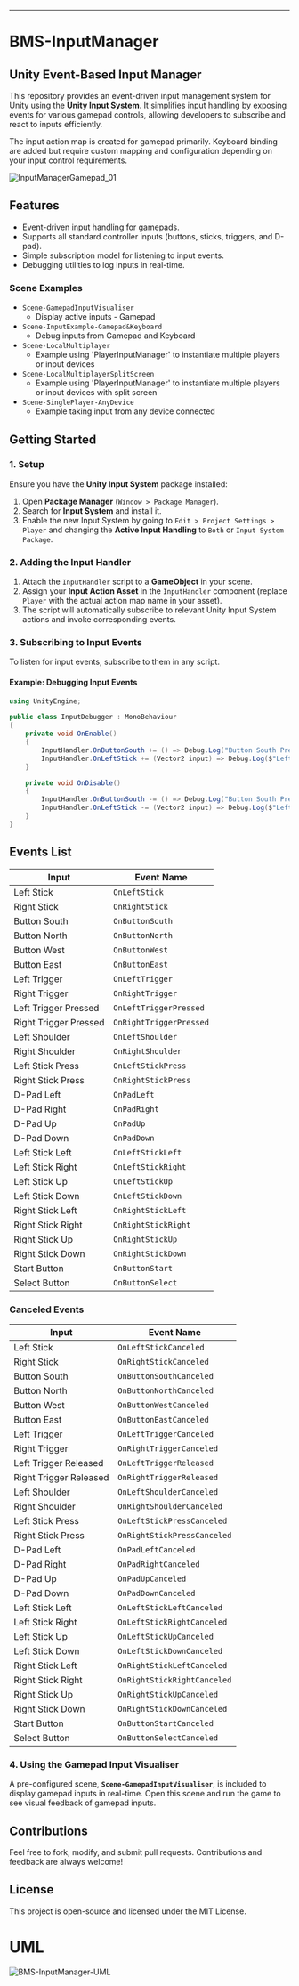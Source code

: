 

---

# BMS-InputManager

## Unity Event-Based Input Manager

This repository provides an event-driven input management system for Unity using the **Unity Input System**. It simplifies input handling by exposing events for various gamepad controls, allowing developers to subscribe and react to inputs efficiently.

The input action map is created for gamepad primarily. Keyboard binding are added but require custom mapping and configuration depending on your input control requirements.

![InputManagerGamepad_01](https://github.com/user-attachments/assets/7410817e-5667-4fe1-a700-73e12c11f392)



## Features

- Event-driven input handling for gamepads.
- Supports all standard controller inputs (buttons, sticks, triggers, and D-pad).
- Simple subscription model for listening to input events.
- Debugging utilities to log inputs in real-time.

### Scene Examples 
- `Scene-GamepadInputVisualiser` 
	- Display active inputs - Gamepad
- `Scene-InputExample-Gamepad&Keyboard`
	-  Debug inputs from Gamepad and Keyboard
- `Scene-LocalMultiplayer`
	- Example using 'PlayerInputManager' to instantiate multiple players or input devices
- `Scene-LocalMultiplayerSplitScreen`
	- Example using 'PlayerInputManager' to instantiate multiple players or input devices with split screen
- `Scene-SinglePlayer-AnyDevice` 
	- Example taking input from any device connected

## Getting Started

### 1. Setup

Ensure you have the **Unity Input System** package installed:

1. Open **Package Manager** (`Window > Package Manager`).
2. Search for **Input System** and install it.
3. Enable the new Input System by going to `Edit > Project Settings > Player` and changing the **Active Input Handling** to `Both` or `Input System Package`.

### 2. Adding the Input Handler

1. Attach the `InputHandler` script to a **GameObject** in your scene.
2. Assign your **Input Action Asset** in the `InputHandler` component (replace `Player` with the actual action map name in your asset).
3. The script will automatically subscribe to relevant Unity Input System actions and invoke corresponding events.

### 3. Subscribing to Input Events

To listen for input events, subscribe to them in any script.

#### Example: Debugging Input Events

```csharp
using UnityEngine;

public class InputDebugger : MonoBehaviour
{
    private void OnEnable()
    {
        InputHandler.OnButtonSouth += () => Debug.Log("Button South Pressed");
        InputHandler.OnLeftStick += (Vector2 input) => Debug.Log($"Left Stick Moved: {input}");
    }

    private void OnDisable()
    {
        InputHandler.OnButtonSouth -= () => Debug.Log("Button South Pressed");
        InputHandler.OnLeftStick -= (Vector2 input) => Debug.Log($"Left Stick Moved: {input}");
    }
}
```

## Events List

| Input              | Event Name                |
|--------------------|-------------------------|
| Left Stick        | `OnLeftStick`            |
| Right Stick       | `OnRightStick`           |
| Button South      | `OnButtonSouth`          |
| Button North      | `OnButtonNorth`          |
| Button West       | `OnButtonWest`           |
| Button East       | `OnButtonEast`           |
| Left Trigger      | `OnLeftTrigger`          |
| Right Trigger     | `OnRightTrigger`         |
| Left Trigger Pressed | `OnLeftTriggerPressed` |
| Right Trigger Pressed | `OnRightTriggerPressed` |
| Left Shoulder     | `OnLeftShoulder`         |
| Right Shoulder    | `OnRightShoulder`        |
| Left Stick Press  | `OnLeftStickPress`       |
| Right Stick Press | `OnRightStickPress`      |
| D-Pad Left        | `OnPadLeft`              |
| D-Pad Right       | `OnPadRight`             |
| D-Pad Up          | `OnPadUp`                |
| D-Pad Down        | `OnPadDown`              |
| Left Stick Left   | `OnLeftStickLeft`        |
| Left Stick Right  | `OnLeftStickRight`       |
| Left Stick Up     | `OnLeftStickUp`          |
| Left Stick Down   | `OnLeftStickDown`        |
| Right Stick Left  | `OnRightStickLeft`       |
| Right Stick Right | `OnRightStickRight`      |
| Right Stick Up    | `OnRightStickUp`         |
| Right Stick Down  | `OnRightStickDown`       |
| Start Button      | `OnButtonStart`          |
| Select Button     | `OnButtonSelect`         |

### Canceled Events

| Input              | Event Name                |
|--------------------|-------------------------|
| Left Stick        | `OnLeftStickCanceled`    |
| Right Stick       | `OnRightStickCanceled`   |
| Button South      | `OnButtonSouthCanceled`  |
| Button North      | `OnButtonNorthCanceled`  |
| Button West       | `OnButtonWestCanceled`   |
| Button East       | `OnButtonEastCanceled`   |
| Left Trigger      | `OnLeftTriggerCanceled`  |
| Right Trigger     | `OnRightTriggerCanceled` |
| Left Trigger Released | `OnLeftTriggerReleased` |
| Right Trigger Released | `OnRightTriggerReleased` |
| Left Shoulder     | `OnLeftShoulderCanceled` |
| Right Shoulder    | `OnRightShoulderCanceled` |
| Left Stick Press  | `OnLeftStickPressCanceled` |
| Right Stick Press | `OnRightStickPressCanceled` |
| D-Pad Left        | `OnPadLeftCanceled`      |
| D-Pad Right       | `OnPadRightCanceled`     |
| D-Pad Up          | `OnPadUpCanceled`        |
| D-Pad Down        | `OnPadDownCanceled`      |
| Left Stick Left   | `OnLeftStickLeftCanceled` |
| Left Stick Right  | `OnLeftStickRightCanceled` |
| Left Stick Up     | `OnLeftStickUpCanceled`  |
| Left Stick Down   | `OnLeftStickDownCanceled` |
| Right Stick Left  | `OnRightStickLeftCanceled` |
| Right Stick Right | `OnRightStickRightCanceled` |
| Right Stick Up    | `OnRightStickUpCanceled` |
| Right Stick Down  | `OnRightStickDownCanceled` |
| Start Button      | `OnButtonStartCanceled`  |
| Select Button     | `OnButtonSelectCanceled` |

### 4. Using the Gamepad Input Visualiser

A pre-configured scene, **`Scene-GamepadInputVisualiser`**, is included to display gamepad inputs in real-time. Open this scene and run the game to see visual feedback of gamepad inputs.

## Contributions

Feel free to fork, modify, and submit pull requests. Contributions and feedback are always welcome!

## License

This project is open-source and licensed under the MIT License.


# UML
![BMS-InputManager-UML](https://github.com/user-attachments/assets/fe42eced-0880-4b6b-a046-cf969ce0eba8)
